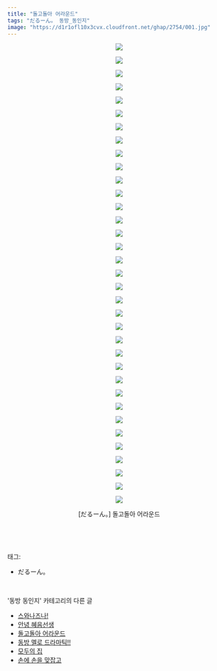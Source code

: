 ```yaml
---
title: "돌고돌아 어라운드"
tags: "だるーん。 동방_동인지"
image: "https://d1r1ofl10x3cvx.cloudfront.net/ghap/2754/001.jpg"
---
```

<div class="article">
<p style="text-align: center; clear: none; float: none;"><img src="{{ site.imgserver7 }}/ghap/2754/001.jpg"/></p>
<p style="text-align: center; clear: none; float: none;"><img src="{{ site.imgserver7 }}/ghap/2754/002.jpg"/></p>
<p style="text-align: center; clear: none; float: none;"><img src="{{ site.imgserver7 }}/ghap/2754/003.jpg"/></p>
<p style="text-align: center; clear: none; float: none;"><img src="{{ site.imgserver7 }}/ghap/2754/004.jpg"/></p>
<p style="text-align: center; clear: none; float: none;"><img src="{{ site.imgserver7 }}/ghap/2754/005.jpg"/></p>
<p style="text-align: center; clear: none; float: none;"><img src="{{ site.imgserver7 }}/ghap/2754/006.jpg"/></p>
<p style="text-align: center; clear: none; float: none;"><img src="{{ site.imgserver7 }}/ghap/2754/007.jpg"/></p>
<p style="text-align: center; clear: none; float: none;"><img src="{{ site.imgserver7 }}/ghap/2754/008.jpg"/></p>
<p style="text-align: center; clear: none; float: none;"><img src="{{ site.imgserver7 }}/ghap/2754/009.jpg"/></p>
<p style="text-align: center; clear: none; float: none;"><img src="{{ site.imgserver7 }}/ghap/2754/010.jpg"/></p>
<p style="text-align: center; clear: none; float: none;"><img src="{{ site.imgserver7 }}/ghap/2754/011.jpg"/></p>
<p style="text-align: center; clear: none; float: none;"><img src="{{ site.imgserver7 }}/ghap/2754/012.jpg"/></p>
<p style="text-align: center; clear: none; float: none;"><img src="{{ site.imgserver7 }}/ghap/2754/013.jpg"/></p>
<p style="text-align: center; clear: none; float: none;"><img src="{{ site.imgserver7 }}/ghap/2754/014.jpg"/></p>
<p style="text-align: center; clear: none; float: none;"><img src="{{ site.imgserver7 }}/ghap/2754/015.jpg"/></p>
<p style="text-align: center; clear: none; float: none;"><img src="{{ site.imgserver7 }}/ghap/2754/016.jpg"/></p>
<p style="text-align: center; clear: none; float: none;"><img src="{{ site.imgserver7 }}/ghap/2754/017.jpg"/></p>
<p style="text-align: center; clear: none; float: none;"><img src="{{ site.imgserver7 }}/ghap/2754/018.jpg"/></p>
<p style="text-align: center; clear: none; float: none;"><img src="{{ site.imgserver7 }}/ghap/2754/019.jpg"/></p>
<p style="text-align: center; clear: none; float: none;"><img src="{{ site.imgserver7 }}/ghap/2754/020.jpg"/></p>
<p style="text-align: center; clear: none; float: none;"><img src="{{ site.imgserver7 }}/ghap/2754/021.jpg"/></p>
<p style="text-align: center; clear: none; float: none;"><img src="{{ site.imgserver7 }}/ghap/2754/022.jpg"/></p>
<p style="text-align: center; clear: none; float: none;"><img src="{{ site.imgserver7 }}/ghap/2754/023.jpg"/></p>
<p style="text-align: center; clear: none; float: none;"><img src="{{ site.imgserver7 }}/ghap/2754/024.jpg"/></p>
<p style="text-align: center; clear: none; float: none;"><img src="{{ site.imgserver7 }}/ghap/2754/025.jpg"/></p>
<p style="text-align: center; clear: none; float: none;"><img src="{{ site.imgserver7 }}/ghap/2754/026.jpg"/></p>
<p style="text-align: center; clear: none; float: none;"><img src="{{ site.imgserver7 }}/ghap/2754/027.jpg"/></p>
<p style="text-align: center; clear: none; float: none;"><img src="{{ site.imgserver7 }}/ghap/2754/028.jpg"/></p>
<p style="text-align: center; clear: none; float: none;"><img src="{{ site.imgserver7 }}/ghap/2754/029.jpg"/></p>
<p style="text-align: center; clear: none; float: none;"><img src="{{ site.imgserver7 }}/ghap/2754/030.jpg"/></p>
<p style="text-align: center; clear: none; float: none;"><img src="{{ site.imgserver7 }}/ghap/2754/031.jpg"/></p>
<p style="text-align: center; clear: none; float: none;"><img src="{{ site.imgserver7 }}/ghap/2754/032.jpg"/></p>
<p style="text-align: center; clear: none; float: none;"><img src="{{ site.imgserver7 }}/ghap/2754/033.jpg"/></p>
<p style="text-align: center; clear: none; float: none;"><img src="{{ site.imgserver7 }}/ghap/2754/034.jpg"/></p>
<p style="text-align: center; clear: none; float: none;"><img src="{{ site.imgserver7 }}/ghap/2754/035.jpg"/></p>
<p style="text-align: center; clear: none; float: none;">[だるーん。] 돌고돌아 어라운드</p>
<p><br/></p>
</div><br/>
<div class="tagTrail">
<p>태그: </p>
<ul>
<li>だるーん。</li>
</ul>
</div><br/>
<div class="another">
<p>'동방 동인지' 카테고리의 다른 글</p>
<ul>
<li><a href="/ghap_2757">스와나즈나!</a></li>
<li><a href="/ghap_2755">안녕 혜음선생</a></li>
<li><a href="/ghap_2754">돌고돌아 어라운드</a></li>
<li><a href="/ghap_2753">동방 멜로 드라마틱!!</a></li>
<li><a href="/ghap_2752">모두의 집</a></li>
<li><a href="/ghap_2751">손에 손을 맞잡고</a></li>
</ul>
</div><br/>
<div class="cb_module cb_fluid">
<div class="cb_wrt cb_profile">
</div><!-- commentList close -->
</div><br/>

